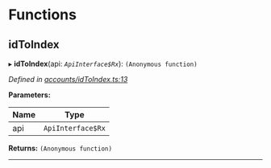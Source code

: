

# Functions

<a id="idtoindex"></a>

##  idToIndex

▸ **idToIndex**(api: *`ApiInterface$Rx`*): `(Anonymous function)`

*Defined in [accounts/idToIndex.ts:13](https://github.com/polkadot-js/api/blob/3057747/packages/api-derive/src/accounts/idToIndex.ts#L13)*

**Parameters:**

| Name | Type |
| ------ | ------ |
| api | `ApiInterface$Rx` |

**Returns:** `(Anonymous function)`

___

